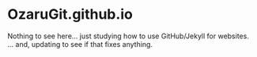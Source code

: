 # OzaruGit.github.io

Nothing to see here... just studying how to use GitHub/Jekyll for websites.
... and, updating to see if that fixes anything.
